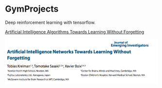 # GymProjects
Deep reinforcement learning with tensorflow. 

[Artificial Intelligence Algorithms Towards Learning Without Forgetting](https://github.com/tkreiman/GymProjects/blob/master/Learning%20without%20forgetting_proof.pdf)

![alt text](https://raw.githubusercontent.com/tkreiman/GymProjects/master/ArticleImage.png)
